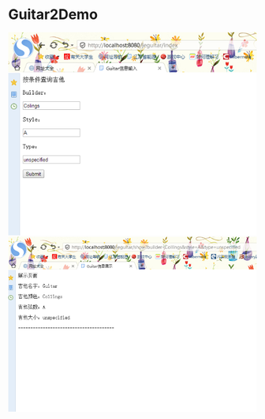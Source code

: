 # Guitar2Demo
![image](https://raw.githubusercontent.com/cumtwyt/Guitar2Demo/master/images/Result1.png)
![image](https://raw.githubusercontent.com/cumtwyt/Guitar2Demo/master/images/Result2.png)
